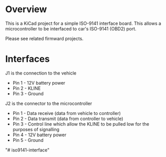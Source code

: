 Overview
========
This is a KiCad project for a simple ISO-9141 interface board.  This allows a microcontroller to be interfaced to car's ISO-9141 (OBD2) port.

Please see related firmward projects.

Interfaces
==========

J1 is the connection to the vehicle
* Pin 1 - 12V battery power
* Pin 2 - KLINE
* Pin 3 - Ground

J2 is the connector to the microcontroller
* Pin 1 - Data receive (data from vehicle to controller)
* Pin 2 - Data transmit (data from controller to vehicle)
* Pin 3 - Control line which allow the KLINE to be pulled low for the purposes of signalling
* Pin 4 - 12V battery power
* Pin 5 - Ground

"# iso9141-interface" 
